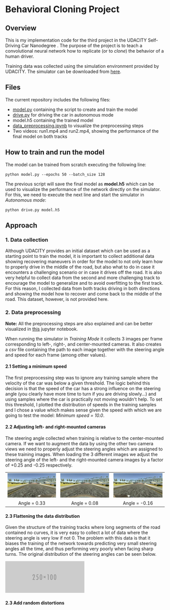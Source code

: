 # Behavioral Cloning Project

[//]: # (Image References)

[image1]: ./examples/placeholder.png "Model Visualization"
[image2]: ./examples/placeholder_small.png "Recovery Image"

## Overview

This is my implementation code for the third project in the UDACITY Self-Driving Car Nanodegree . The purpose of the project is to teach a convolutional neural network how to replicate (or to _clone_) the behavior of a human driver.

Training data was collected using the simulation environment provided by UDACITY. The simulator can be downloaded from [here](https://github.com/udacity/self-driving-car-sim).

## Files

The current repository includes the following files:

* [model.py](model.py) containing the script to create and train the model
* [drive.py](drive.py) for driving the car in autonomous mode
* model.h5 containing the trained model
* [data_preprocessing.ipynb](data_preprocessing.ipynb) to visualize the preprocessing steps
* Two videos: run1.mp4 and run2.mp4, showing the performance of the final model on both tracks

## How to train and run the model

The model can be trained from scratch executing the following line:

```
python model.py --epochs 50 --batch_size 128
```

The previous script will save the final model as __model.h5__ which can be used to visualize the performance of the network directly on the simulator. For this, we need to execute the next line and start the simulator in _Autonomous mode_:

```
python drive.py model.h5
```

## Approach

### 1. Data collection

Although UDACITY provides an initial dataset which can be used as a starting point to train the model, it is important to collect additional data showing recovering maneuvers in order for the model to not only learn how to properly drive in the middle of the road, but also what to do in case it encounters a challenging scenario or in case it drives off the road. It is also very helpful to collect data from the second and more challenging track to encourage the model to generalize and to avoid overfitting to the first track. For this reason, I collected data from both tracks driving in both directions and showing the model how to recover and come back to the middle of the road. This dataset, however, is not provided here.

### 2. Data preprocessing

**Note:** All the preprocessing steps are also explained and can be better visualized in [this](data_preprocessing.ipynb) jupyter notebook.

When running the simulator in _Training Mode_ it collects 3 images per frame corresponding to left-, right-, and center-mounted cameras. It also creates a _csv_ file containing the path to each image together with the steering angle and speed for each frame (among other values).

#### 2.1 Setting a minimum speed
The first preprocessing step was to ignore any training sample where the velocity of the car was below a given threshold. The logic behind this decision is that the speed of the car has a strong influence on the steering angle (you clearly have more time to turn if you are driving slowly...) and using samples where the car is practically not moving wouldn't help. To set this threshold, I plotted the distribution of speeds in the training samples and I chose a value which makes sense given the speed with which we are going to test the model: _Minimum speed = 10.0_.

#### 2.2 Adjusting left- and right-mounted cameras
The steering angle collected when training is relative to the center-mounted camera. If we want to augment the data by using the other two camera views we need to properly adjust the steering angles which are assigned to these training images. When loading the 3 different images we adjust the steering angle of the left- and the right-mounted camera images by a factor of +0.25 and -0.25 respectively.

<table>
  <tr>
    <td><img src="./assets/img_left.jpeg" width="500"></td>
    <td><img src="./assets/img_center.jpeg" width="500"></td>
    <td><img src="./assets/img_right.jpeg" width="500"></td>
  </tr>
  <tr>
    <td><center>Angle = 0.33</td>
    <td><center>Angle = 0.08</td>
    <td><center>Angle = -0.16</td>
  </tr>
</table>

#### 2.3 Flattening the data distribution
Given the structure of the training tracks where long segments of the road contained no curves, it is very easy to collect a lot of data where the steering angle is very low if not 0. The problem with this data is that it biases the training of the network towards predicting very small steering angles all the time, and thus performing very poorly when facing sharp turns. The original distribution of the steering angles can be seen below.

![alt text][image2]



#### 2.3 Add random distortions
